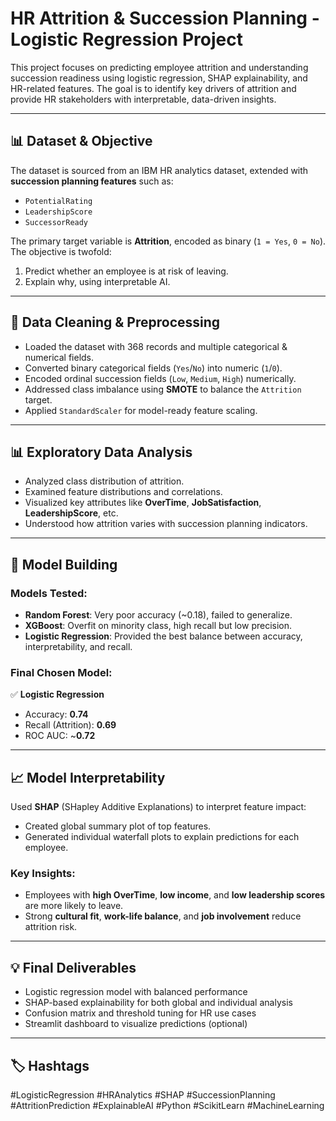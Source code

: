 
# HR Attrition & Succession Planning - Logistic Regression Project

This project focuses on predicting employee attrition and understanding succession readiness using logistic regression, SHAP explainability, and HR-related features. The goal is to identify key drivers of attrition and provide HR stakeholders with interpretable, data-driven insights.

---

## 📊 Dataset & Objective

The dataset is sourced from an IBM HR analytics dataset, extended with **succession planning features** such as:
- `PotentialRating`
- `LeadershipScore`
- `SuccessorReady`

The primary target variable is **Attrition**, encoded as binary (`1 = Yes`, `0 = No`). The objective is twofold:
1. Predict whether an employee is at risk of leaving.
2. Explain why, using interpretable AI.

---

## 🧹 Data Cleaning & Preprocessing

- Loaded the dataset with 368 records and multiple categorical & numerical fields.
- Converted binary categorical fields (`Yes`/`No`) into numeric (`1`/`0`).
- Encoded ordinal succession fields (`Low`, `Medium`, `High`) numerically.
- Addressed class imbalance using **SMOTE** to balance the `Attrition` target.
- Applied `StandardScaler` for model-ready feature scaling.

---

## 📊 Exploratory Data Analysis

- Analyzed class distribution of attrition.
- Examined feature distributions and correlations.
- Visualized key attributes like **OverTime**, **JobSatisfaction**, **LeadershipScore**, etc.
- Understood how attrition varies with succession planning indicators.

---

## 🤖 Model Building

### Models Tested:
- **Random Forest**: Very poor accuracy (~0.18), failed to generalize.
- **XGBoost**: Overfit on minority class, high recall but low precision.
- **Logistic Regression**: Provided the best balance between accuracy, interpretability, and recall.

### Final Chosen Model:
✅ **Logistic Regression**
- Accuracy: **0.74**
- Recall (Attrition): **0.69**
- ROC AUC: ~**0.72**

---

## 📈 Model Interpretability

Used **SHAP** (SHapley Additive Explanations) to interpret feature impact:
- Created global summary plot of top features.
- Generated individual waterfall plots to explain predictions for each employee.

### Key Insights:
- Employees with **high OverTime**, **low income**, and **low leadership scores** are more likely to leave.
- Strong **cultural fit**, **work-life balance**, and **job involvement** reduce attrition risk.

---

## 💡 Final Deliverables

- Logistic regression model with balanced performance
- SHAP-based explainability for both global and individual analysis
- Confusion matrix and threshold tuning for HR use cases
- Streamlit dashboard to visualize predictions (optional)

---

## 🏷️ Hashtags
#LogisticRegression #HRAnalytics #SHAP #SuccessionPlanning #AttritionPrediction #ExplainableAI #Python #ScikitLearn #MachineLearning

